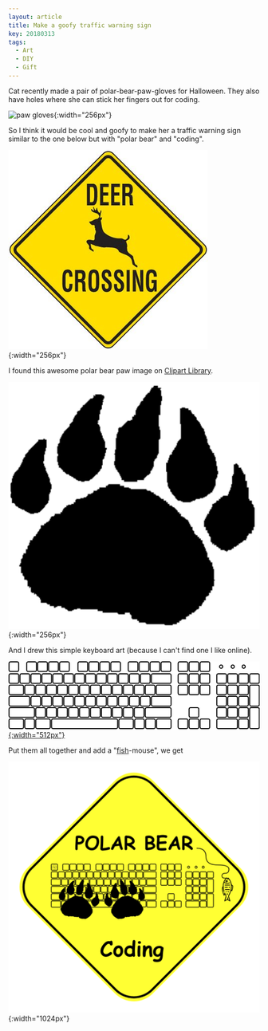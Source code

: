 ```yaml
---
layout: article
title: Make a goofy traffic warning sign
key: 20180313
tags:
  - Art
  - DIY
  - Gift
---
```

Cat recently made a pair of polar-bear-paw-gloves for Halloween. They also have holes where she can stick her fingers out for coding.

![paw gloves](/assets/images/goofy_traffic_sign/paw_gloves.gif){:width="256px"}

So I think it would be cool and goofy to make her a traffic warning sign similar to the one below but with "polar bear" and "coding".

![deer traffic sign](/assets/images/goofy_traffic_sign/deer_traffic_sign.jpg){:width="256px"}

I found this awesome polar bear paw image on [Clipart Library](https://clipart-library.com/clipart/yckKar5xi.htm).

![polar bear paw](/assets/images/goofy_traffic_sign/polar_bear_paw.png){:width="256px"}

And I drew this simple keyboard art (because I can't find one I like online).

[![keyboard](/assets/images/goofy_traffic_sign/keyboard.png){:width="512px"}](/assets/images/goofy_traffic_sign/keyboard_no_background.png)

Put them all together and add a "[fish](https://www.flaticon.com)-mouse", we get

![bear traffic sign](/assets/images/goofy_traffic_sign/bear_traffic_sign.png){:width="1024px"}

